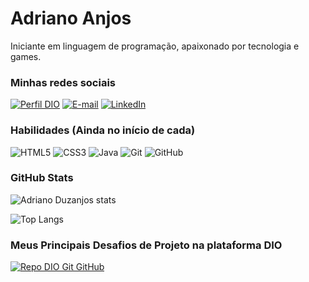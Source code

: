# Adriano Anjos

Iniciante em linguagem de programação, apaixonado por tecnologia e games.

### Minhas redes sociais

[![Perfil DIO](https://img.shields.io/badge/-Meu%20Perfil%20na%20DIO-30A3DC?style=for-the-badge)](https://www.dio.me/users/adrianodz_net)
[![E-mail](https://img.shields.io/badge/-Email-000?style=for-the-badge&logo=microsoft-outlook&logoColor=E94D5F)](mailto:adrianodz.net@hotmail.com)
[![LinkedIn](https://img.shields.io/badge/-LinkedIn-000?style=for-the-badge&logo=linkedin&logoColor=30A3DC)](https://www.linkedin.com/in/duzanjos/)

### Habilidades (Ainda no início de cada)

![HTML5](https://img.shields.io/badge/html5-%23E34F26.svg?style=for-the-badge&logo=html5&logoColor=white)
![CSS3](https://img.shields.io/badge/css3-%231572B6.svg?style=for-the-badge&logo=css3&logoColor=white)
![Java](https://img.shields.io/badge/java-%23ED8B00.svg?style=for-the-badge&logo=openjdk&logoColor=white)
![Git](https://img.shields.io/badge/git-%23F05033.svg?style=for-the-badge&logo=git&logoColor=white)
![GitHub](https://img.shields.io/badge/github-%23121011.svg?style=for-the-badge&logo=github&logoColor=white)

### GitHub Stats

![Adriano Duzanjos stats](https://github-readme-stats.vercel.app/api?username=Duzanjos&theme=transparent&bg_color=151A28&border_color=FFFFFF&show_icons=true&icon_color=FFFFFF&title_color=8957B2&text_color=92D534&hide_title=true)

![Top Langs](https://github-readme-stats-git-masterrstaa-rickstaa.vercel.app/api/top-langs/?username=Duzanjos&layout=compact&bg_color=151A28&border_color=FFFFFF&title_color=8957B2&text_color=92D534&hide_title=true)


### Meus Principais Desafios de Projeto na plataforma DIO

[![Repo DIO Git GitHub](https://github-readme-stats.vercel.app/api/pin/?username=Duzanjos&repo=dio-lab-open-source&bg_color=151A28&border_color=FFFFFF&show_icons=true&icon_color=92D534&title_color=8957B2&text_color=92D534)](https://github.com/Duzanjos/dio-lab-open-source)
